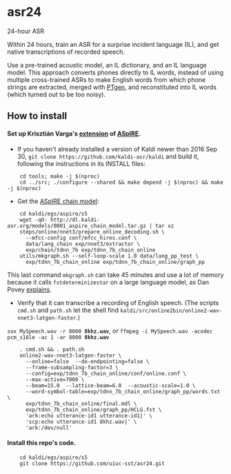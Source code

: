 # asr24
24-hour ASR

Within 24 hours, train an ASR for a surprise incident language (IL), and get native transcriptions of recorded speech.

Use a pre-trained acoustic model, an IL dictionary, and an IL language model.
This approach converts phones directly to IL words, instead of using multiple cross-trained ASRs to make English words
from which phone strings are extracted, merged with [PTgen](https://github.com/uiuc-sst/PTgen), and reconstituted into IL words (which turned out to be too noisy).

## How to install

#### Set up Krisztián Varga's [extension](https://chrisearch.wordpress.com/2017/03/11/speech-recognition-using-kaldi-extending-and-using-the-aspire-model/) of [ASpIRE](http://kaldi-asr.org/models.html).

- If you haven't already installed a version of Kaldi newer than 2016 Sep 30, `git clone https://github.com/kaldi-asr/kaldi` and build it, following the instructions in its INSTALL files:
```
    cd tools; make -j $(nproc)
    cd ../src; ./configure --shared && make depend -j $(nproc) && make -j $(nproc)
```

- Get the [ASpIRE chain model](http://kaldi-asr.org/models.html):
```
    cd kaldi/egs/aspire/s5
    wget -qO- http://dl.kaldi-asr.org/models/0001_aspire_chain_model.tar.gz | tar xz
    steps/online/nnet3/prepare_online_decoding.sh \
      --mfcc-config conf/mfcc_hires.conf \
      data/lang_chain exp/nnet3/extractor \
      exp/chain/tdnn_7b exp/tdnn_7b_chain_online
    utils/mkgraph.sh --self-loop-scale 1.0 data/lang_pp_test \
      exp/tdnn_7b_chain_online exp/tdnn_7b_chain_online/graph_pp
```
This last command `mkgraph.sh` can take 45 minutes and use a lot of memory because it calls `fstdeterminizestar` on a large language model, as Dan Povey [explains](https://groups.google.com/forum/#!topic/kaldi-help/3C6ypvqLpCw).

- Verify that it can transcribe a recording of English speech.  (The scripts `cmd.sh` and `path.sh` let the shell find `kaldi/src/online2bin/online2-wav-nnet3-latgen-faster`.)

`sox MySpeech.wav -r 8000 `**`8khz.wav`**, or `ffmpeg -i MySpeech.wav -acodec pcm_s16le -ac 1 -ar 8000 `**`8khz.wav`**
```
    . cmd.sh && . path.sh
    online2-wav-nnet3-latgen-faster \
      --online=false  --do-endpointing=false \
      --frame-subsampling-factor=3 \
      --config=exp/tdnn_7b_chain_online/conf/online.conf \
      --max-active=7000 \
      --beam=15.0  --lattice-beam=6.0  --acoustic-scale=1.0 \
      --word-symbol-table=exp/tdnn_7b_chain_online/graph_pp/words.txt \
      exp/tdnn_7b_chain_online/final.mdl \
      exp/tdnn_7b_chain_online/graph_pp/HCLG.fst \
      'ark:echo utterance-id1 utterance-id1|' \
      'scp:echo utterance-id1 8khz.wav|' \
      'ark:/dev/null'
```

#### Install this repo's code.
```
    cd kaldi/egs/aspire/s5
    git clone https://github.com/uiuc-sst/asr24.git
```
